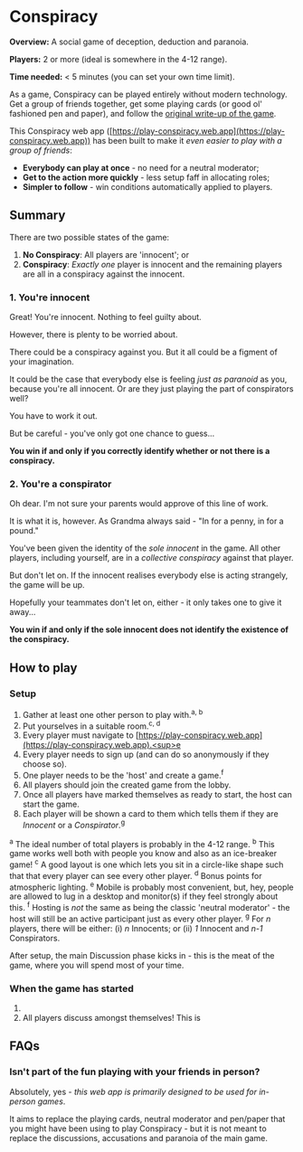 # Conspiracy
**Overview:** A social game of deception, deduction and paranoia.

**Players:** 2 or more (ideal is somewhere in the 4-12 range).

**Time needed:** < 5 minutes (you can set your own time limit).

As a game, Conspiracy can be played entirely without modern technology. Get a group of friends together, get some playing cards (or good ol' fashioned pen and paper), and follow the [original write-up of the game](https://wiki.mafiascum.net/index.php?title=Conspiracy).

This Conspiracy web app ([https://play-conspiracy.web.app](https://play-conspiracy.web.app)) has been built to make it *even easier to play with a group of friends*:
- **Everybody can play at once** - no need for a neutral moderator;
- **Get to the action more quickly** - less setup faff in allocating roles;
- **Simpler to follow** - win conditions automatically applied to players.

## Summary
There are two possible states of the game:
1. **No Conspiracy**: All players are 'innocent'; or
2. **Conspiracy**: *Exactly one* player is innocent and the remaining players are all in a conspiracy against the innocent.

### 1. You're innocent
Great! You're innocent. Nothing to feel guilty about.

However, there is plenty to be worried about.

There could be a conspiracy against you.
But it all could be a figment of your imagination.

It could be the case that everybody else is feeling *just as paranoid* as you, because you're all innocent.
Or are they just playing the part of conspirators well?

You have to work it out.

But be careful - you've only got one chance to guess...

**You win if and only if you correctly identify whether or not there is a conspiracy.**

### 2. You're a conspirator
Oh dear. I'm not sure your parents would approve of this line of work.

It is what it is, however. As Grandma always said - "In for a penny, in for a pound."

You've been given the identity of the *sole innocent* in the game. All other players, including yourself, are in a *collective conspiracy* against that player.

But don't let on. If the innocent realises everybody else is acting strangely, the game will be up.

Hopefully your teammates don't let on, either - it only takes one to give it away...

**You win if and only if the sole innocent does not identify the existence of the conspiracy.**

## How to play
### Setup
1. Gather at least one other person to play with.<sup>a, b</sup>
2. Put yourselves in a suitable room.<sup>c, d</sup>
3. Every player must navigate to [https://play-conspiracy.web.app](https://play-conspiracy.web.app).<sup>e</sup>
4. Every player needs to sign up (and can do so anonymously if they choose so).
5. One player needs to be the 'host' and create a game.<sup>f</sup>
6. All players should join the created game from the lobby.
7. Once all players have marked themselves as ready to start, the host can start the game.
8. Each player will be shown a card to them which tells them if they are *Innocent* or a *Conspirator*.<sup>g</sup>

<sup>a</sup> The ideal number of total players is probably in the 4-12 range.
<sup>b</sup> This game works well both with people you know and also as an ice-breaker game!
<sup>c</sup> A good layout is one which lets you sit in a circle-like shape such that that every player can see every other player.
<sup>d</sup> Bonus points for atmospheric lighting.
<sup>e</sup> Mobile is probably most convenient, but, hey, people are allowed to lug in a desktop and monitor(s) if they feel strongly about this.
<sup>f</sup> Hosting is *not* the same as being the classic 'neutral moderator' - the host will still be an active participant just as every other player.
<sup>g</sup> For *n* players, there will be either: (i) *n* Innocents; or (ii) *1* Innocent and *n-1* Conspirators.

After setup, the main Discussion phase kicks in - this is the meat of the game, where you will spend most of your time.

### When the game has started
1. 
2. All players discuss amongst themselves! This is 




## FAQs
### Isn't part of the fun playing with your friends in person?
Absolutely, yes - *this web app is primarily designed to be used for in-person games*.

It aims to replace the playing cards, neutral moderator and pen/paper that you might have been using to play Conspiracy - but it is not meant to replace the discussions, accusations and paranoia of the main game.
